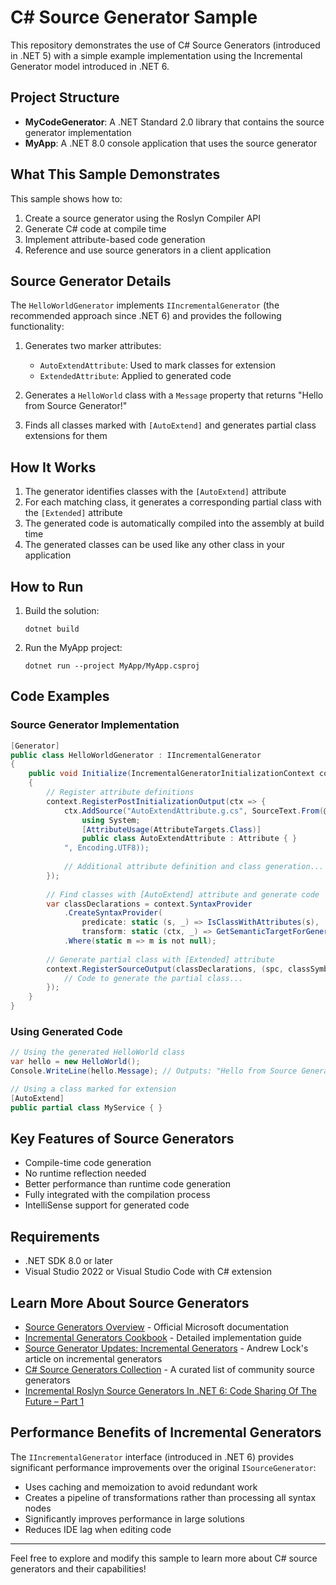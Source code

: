 # C# Source Generator Sample

This repository demonstrates the use of C# Source Generators (introduced in .NET 5) with a simple example implementation using the Incremental Generator model introduced in .NET 6.

## Project Structure

- **MyCodeGenerator**: A .NET Standard 2.0 library that contains the source generator implementation
- **MyApp**: A .NET 8.0 console application that uses the source generator

## What This Sample Demonstrates

This sample shows how to:

1. Create a source generator using the Roslyn Compiler API
2. Generate C# code at compile time
3. Implement attribute-based code generation
4. Reference and use source generators in a client application

## Source Generator Details

The `HelloWorldGenerator` implements `IIncrementalGenerator` (the recommended approach since .NET 6) and provides the following functionality:

1. Generates two marker attributes:
   - `AutoExtendAttribute`: Used to mark classes for extension
   - `ExtendedAttribute`: Applied to generated code

2. Generates a `HelloWorld` class with a `Message` property that returns "Hello from Source Generator!"

3. Finds all classes marked with `[AutoExtend]` and generates partial class extensions for them

## How It Works

1. The generator identifies classes with the `[AutoExtend]` attribute
2. For each matching class, it generates a corresponding partial class with the `[Extended]` attribute
3. The generated code is automatically compiled into the assembly at build time
4. The generated classes can be used like any other class in your application

## How to Run

1. Build the solution:
   ```
   dotnet build
   ```

2. Run the MyApp project:
   ```
   dotnet run --project MyApp/MyApp.csproj
   ```

## Code Examples

### Source Generator Implementation

```csharp
[Generator]
public class HelloWorldGenerator : IIncrementalGenerator
{
    public void Initialize(IncrementalGeneratorInitializationContext context)
    {
        // Register attribute definitions
        context.RegisterPostInitializationOutput(ctx => {
            ctx.AddSource("AutoExtendAttribute.g.cs", SourceText.From(@"
                using System;
                [AttributeUsage(AttributeTargets.Class)]
                public class AutoExtendAttribute : Attribute { }
            ", Encoding.UTF8));
            
            // Additional attribute definition and class generation...
        });
        
        // Find classes with [AutoExtend] attribute and generate code
        var classDeclarations = context.SyntaxProvider
            .CreateSyntaxProvider(
                predicate: static (s, _) => IsClassWithAttributes(s),
                transform: static (ctx, _) => GetSemanticTargetForGeneration(ctx))
            .Where(static m => m is not null);
            
        // Generate partial class with [Extended] attribute
        context.RegisterSourceOutput(classDeclarations, (spc, classSymbol) => {
            // Code to generate the partial class...
        });
    }
}
```

### Using Generated Code

```csharp
// Using the generated HelloWorld class
var hello = new HelloWorld();
Console.WriteLine(hello.Message); // Outputs: "Hello from Source Generator!"

// Using a class marked for extension
[AutoExtend]
public partial class MyService { }
```

## Key Features of Source Generators

- Compile-time code generation
- No runtime reflection needed
- Better performance than runtime code generation
- Fully integrated with the compilation process
- IntelliSense support for generated code

## Requirements

- .NET SDK 8.0 or later
- Visual Studio 2022 or Visual Studio Code with C# extension

## Learn More About Source Generators

- [Source Generators Overview](https://learn.microsoft.com/en-us/dotnet/csharp/roslyn-sdk/source-generators-overview) - Official Microsoft documentation
- [Incremental Generators Cookbook](https://github.com/dotnet/roslyn/blob/main/docs/features/incremental-generators.cookbook.md) - Detailed implementation guide
- [Source Generator Updates: Incremental Generators](https://andrewlock.net/exploring-dotnet-6-part-9-source-generator-updates-incremental-generators/) - Andrew Lock's article on incremental generators
- [C# Source Generators Collection](https://github.com/amis92/csharp-source-generators) - A curated list of community source generators
- [Incremental Roslyn Source Generators In .NET 6: Code Sharing Of The Future – Part 1](https://www.thinktecture.com/en/net/roslyn-source-generators-introduction/)

## Performance Benefits of Incremental Generators

The `IIncrementalGenerator` interface (introduced in .NET 6) provides significant performance improvements over the original `ISourceGenerator`:

- Uses caching and memoization to avoid redundant work
- Creates a pipeline of transformations rather than processing all syntax nodes
- Significantly improves performance in large solutions
- Reduces IDE lag when editing code

---

Feel free to explore and modify this sample to learn more about C# source generators and their capabilities!
